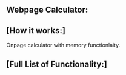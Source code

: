 
Webpage Calculator:
------------------------------------------------------------

[How it works:]
------------------------------------------------------------
Onpage calculator with memory functionlaity.


[Full List of Functionality:]
------------------------------------------------------------